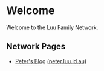 # Welcome

Welcome to the Luu Family Network.

## Network Pages

- [Peter's Blog](https://peter.luu.id.au) [(peter.luu.id.au)](peter.luu.id.au)
